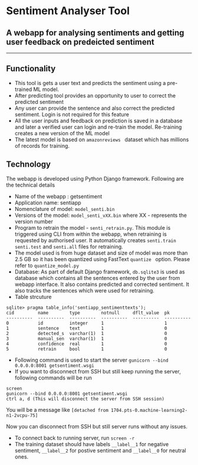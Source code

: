 # Sentiment Analyser Tool
## A webapp for analysing sentiments and getting user feedback on predeicted sentiment
---

## Functionality 

- This tool is gets a user text and predicts the sentiment using a pre-trained ML model. 
- After predicting tool provides an opportunity to user to correct the predicted sentiment
- Any user can provide the sentence and also correct the predicted sentiment. Login is not required for this feature
- All the user inputs and feedback on prediction is saved in a database and later a verified user can login and re-train the model. Re-training creates a new version of the ML model
- The latest model is based on ```amazonreviews ``` dataset which has millions of records for training. 


## Technology 
The webapp is developed using Python Django framework. Following are the technical details 

- Name of the webapp : getsentiment
- Application name: sentiapp
- Nomenclature of model: ```model_senti.bin```
- Versions of the model: ```model_senti_vXX.bin``` where XX - represents the version number
- Program to retrain the model - ```senti_retrain.py```. This module is triggered using CLI from within the webapp, when retraining is requested by authorised user. It automatically creates ```senti.train``` ```senti.test``` and ```senti.all``` files for retraining. 
- The model used is from huge dataset and size of model was more than 2.5 GB so it has been quantized using FastText ```quantize ``` option. Please refer to ```quantize_model.py```
- Database: As part of default Django framework, ```db.sqlite3``` is used as database which contains all the sentences entered by the user from webapp interface. It also contains predicted and corrected sentiment. It also tracks the sentences which were used for retraining.
- Table strcuture 
```
sqlite> pragma table_info('sentiapp_sentimenttexts');
cid         name        type        notnull     dflt_value  pk        
----------  ----------  ----------  ----------  ----------  ----------
0           id          integer     1                       1         
1           sentence    text        1                       0         
2           detected_s  varchar(1)  1                       0         
3           manual_sen  varchar(1)  1                       0         
4           confidence  real        1                       0         
5           retrain     bool        1                       0         
```
- Following command is used to start the server 
``` gunicorn --bind 0.0.0.0:8001 getsentiment.wsgi ```
- If you want to disconnect from SSH but still keep running the server, following commands will be run  
``` 
screen 
gunicorn --bind 0.0.0.0:8001 getsentiment.wsgi 
ctrl a, d (This will disconnect the server from SSH session)
```
You will be a message like ```[detached from 1704.pts-0.machine-learning2-n1-2vcpu-75]```

Now you can disconnect from SSH but still server runs without any issues. 

- To connect back to running server, run ```screen -r```
- The training dataset should have labels ```__label__1``` for negative sentiment, ```__label__2``` for postive sentiment and ```__label__0``` for neutral ones.





